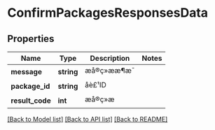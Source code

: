 # ConfirmPackagesResponsesData

## Properties
Name | Type | Description | Notes
------------ | ------------- | ------------- | -------------
**message** | **string** | æå®ç»ææ¶æ¯ | 
**package_id** | **string** | åè£¹ID | 
**result_code** | **int** | æå®ç»æ | 

[[Back to Model list]](../README.md#documentation-for-models) [[Back to API list]](../README.md#documentation-for-api-endpoints) [[Back to README]](../README.md)


